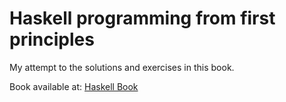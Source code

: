 # Haskell programming from first principles

My attempt to the solutions and exercises in this book.

Book available at: [Haskell Book](https://haskellbook.com)
